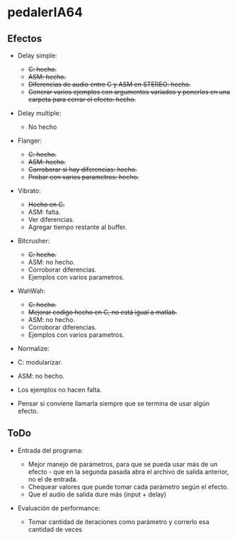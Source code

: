 pedalerIA64
===========

Efectos
--------------

* Delay simple:
  * ~~C: hecho.~~
  * ~~ASM: hecho.~~
  * ~~Diferencias de audio entre C y ASM en STEREO: hecho.~~
  * ~~Generar varios ejemplos con argumentos variados y ponerlos en una carpeta para cerrar el efecto: hecho.~~

* Delay multiple:
  * No hecho

* Flanger:
  * ~~C: hecho.~~
  * ~~ASM: hecho.~~
  * ~~Corroborar si hay diferencias: hecho.~~
  * ~~Probar con varios parametros: hecho.~~
  
* Vibrato:
  * ~~Hecho en C.~~
  * ASM: falta.
  * Ver diferencias.
  * Agregar tiempo restante al buffer.

* Bitcrusher:
  * ~~C: hecho.~~
  * ASM: no hecho.
  * Corroborar diferencias.
  * Ejemplos con varios parametros.
	
* WahWah:
  * ~~C: hecho.~~
  * ~~Mejorar codigo hecho en C, no está igual a matlab.~~
  * ASM: no hecho.
  * Corroborar diferencias.
  * Ejemplos con varios parametros.

* Normalize:
 * C: modularizar.
 * ASM: no hecho.
 * Los ejemplos no hacen falta.
 * Pensar si conviene llamarla siempre que se termina de usar algún efecto.

ToDo
--------------

* Entrada del programa:
  * Mejor manejo de parámetros, para que se pueda usar más de un efecto - que en la segunda pasada abra el archivo de salida anterior, no el de entrada.
  * Chequear valores que puede tomar cada parámetro según el efecto.
  * Que el audio de salida dure más (input + delay)

* Evaluación de performance:
  * Tomar cantidad de iteraciones como parámetro y correrlo esa cantidad de veces



